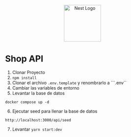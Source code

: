 <p align="center">
  <a href="http://nestjs.com/" target="blank"><img src="https://nestjs.com/img/logo-small.svg" width="120" alt="Nest Logo" /></a>
</p>

# Shop API

1. Clonar Proyecto
2. ``npm install``
3. Clonar el archivo ```.env.template``` y renombrarlo a ```.env``
4. Cambiar las variables de entorno
5. Levantar la base de datos
``` 
docker compose up -d 
```
6. Ejecutar seed para llenar la base de datos
``` 
http://localhost:3000/api/seed
```
7. Levantar ```yarn start:dev```
